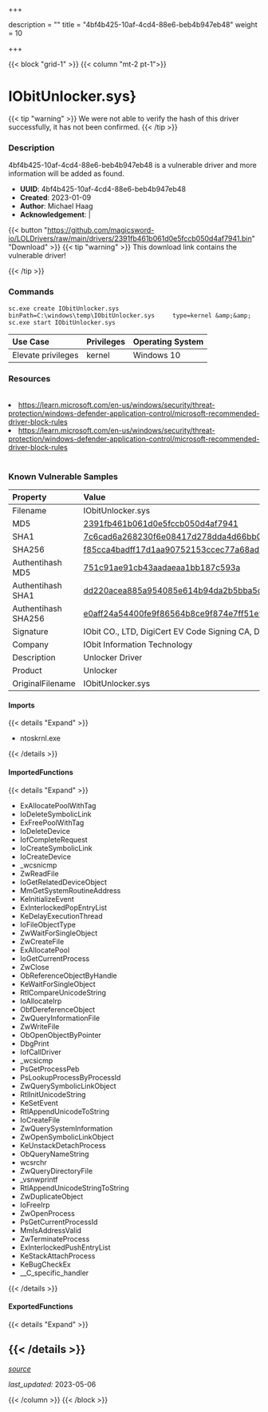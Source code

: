 +++

description = ""
title = "4bf4b425-10af-4cd4-88e6-beb4b947eb48"
weight = 10

+++


{{< block "grid-1" >}}
{{< column "mt-2 pt-1">}}


# IObitUnlocker.sys} 


{{< tip "warning" >}}
We were not able to verify the hash of this driver successfully, it has not been confirmed.
{{< /tip >}}


### Description

4bf4b425-10af-4cd4-88e6-beb4b947eb48 is a vulnerable driver and more information will be added as found.
- **UUID**: 4bf4b425-10af-4cd4-88e6-beb4b947eb48
- **Created**: 2023-01-09
- **Author**: Michael Haag
- **Acknowledgement**:  | [](https://twitter.com/)

{{< button "https://github.com/magicsword-io/LOLDrivers/raw/main/drivers/2391fb461b061d0e5fccb050d4af7941.bin" "Download" >}}
{{< tip "warning" >}}
This download link contains the vulnerable driver!

{{< /tip >}}

### Commands

```
sc.exe create IObitUnlocker.sys binPath=C:\windows\temp\IObitUnlocker.sys     type=kernel &amp;&amp; sc.exe start IObitUnlocker.sys
```

| Use Case | Privileges | Operating System | 
|:---- | ---- | ---- |
| Elevate privileges | kernel | Windows 10 |

### Resources
<br>
<li><a href=" https://learn.microsoft.com/en-us/windows/security/threat-protection/windows-defender-application-control/microsoft-recommended-driver-block-rules"> https://learn.microsoft.com/en-us/windows/security/threat-protection/windows-defender-application-control/microsoft-recommended-driver-block-rules</a></li>
<li><a href="https://learn.microsoft.com/en-us/windows/security/threat-protection/windows-defender-application-control/microsoft-recommended-driver-block-rules">https://learn.microsoft.com/en-us/windows/security/threat-protection/windows-defender-application-control/microsoft-recommended-driver-block-rules</a></li>
<br>

### Known Vulnerable Samples

| Property           | Value |
|:-------------------|:------|
| Filename           | IObitUnlocker.sys |
| MD5                | [2391fb461b061d0e5fccb050d4af7941](https://www.virustotal.com/gui/file/2391fb461b061d0e5fccb050d4af7941) |
| SHA1               | [7c6cad6a268230f6e08417d278dda4d66bb00d13](https://www.virustotal.com/gui/file/7c6cad6a268230f6e08417d278dda4d66bb00d13) |
| SHA256             | [f85cca4badff17d1aa90752153ccec77a68ad282b69e3985fdc4743eaea85004](https://www.virustotal.com/gui/file/f85cca4badff17d1aa90752153ccec77a68ad282b69e3985fdc4743eaea85004) |
| Authentihash MD5   | [751c91ae91cb43aadaeaa1bb187c593a](https://www.virustotal.com/gui/search/authentihash%253A751c91ae91cb43aadaeaa1bb187c593a) |
| Authentihash SHA1  | [dd220acea885a954085e614b94da2b5bba5c0cc3](https://www.virustotal.com/gui/search/authentihash%253Add220acea885a954085e614b94da2b5bba5c0cc3) |
| Authentihash SHA256| [e0aff24a54400fe9f86564b8ce9f874e7ff51e96085ff950baff05844cff2bd1](https://www.virustotal.com/gui/search/authentihash%253Ae0aff24a54400fe9f86564b8ce9f874e7ff51e96085ff950baff05844cff2bd1) |
| Signature         | IObit CO., LTD, DigiCert EV Code Signing CA, DigiCert   |
| Company           | IObit Information Technology |
| Description       | Unlocker Driver |
| Product           | Unlocker |
| OriginalFilename  | IObitUnlocker.sys |


#### Imports
{{< details "Expand" >}}
* ntoskrnl.exe

{{< /details >}}
#### ImportedFunctions
{{< details "Expand" >}}
* ExAllocatePoolWithTag
* IoDeleteSymbolicLink
* ExFreePoolWithTag
* IoDeleteDevice
* IofCompleteRequest
* IoCreateSymbolicLink
* IoCreateDevice
* _wcsnicmp
* ZwReadFile
* IoGetRelatedDeviceObject
* MmGetSystemRoutineAddress
* KeInitializeEvent
* ExInterlockedPopEntryList
* KeDelayExecutionThread
* IoFileObjectType
* ZwWaitForSingleObject
* ZwCreateFile
* ExAllocatePool
* IoGetCurrentProcess
* ZwClose
* ObReferenceObjectByHandle
* KeWaitForSingleObject
* RtlCompareUnicodeString
* IoAllocateIrp
* ObfDereferenceObject
* ZwQueryInformationFile
* ZwWriteFile
* ObOpenObjectByPointer
* DbgPrint
* IofCallDriver
* _wcsicmp
* PsGetProcessPeb
* PsLookupProcessByProcessId
* ZwQuerySymbolicLinkObject
* RtlInitUnicodeString
* KeSetEvent
* RtlAppendUnicodeToString
* IoCreateFile
* ZwQuerySystemInformation
* ZwOpenSymbolicLinkObject
* KeUnstackDetachProcess
* ObQueryNameString
* wcsrchr
* ZwQueryDirectoryFile
* _vsnwprintf
* RtlAppendUnicodeStringToString
* ZwDuplicateObject
* IoFreeIrp
* ZwOpenProcess
* PsGetCurrentProcessId
* MmIsAddressValid
* ZwTerminateProcess
* ExInterlockedPushEntryList
* KeStackAttachProcess
* KeBugCheckEx
* __C_specific_handler

{{< /details >}}
#### ExportedFunctions
{{< details "Expand" >}}

{{< /details >}}
-----



[*source*](https://github.com/magicsword-io/LOLDrivers/tree/main/yaml/4bf4b425-10af-4cd4-88e6-beb4b947eb48.yaml)

*last_updated:* 2023-05-06








{{< /column >}}
{{< /block >}}
